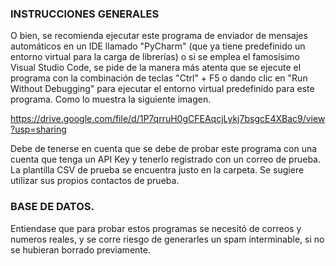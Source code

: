### INSTRUCCIONES GENERALES

O bien, se recomienda ejecutar este programa de enviador de mensajes automáticos en un IDE llamado "PyCharm" (que ya tiene predefinido un entorno virtual para la carga de librerías) o si se emplea el famosísimo Visual Studio Code, se pide de la manera más atenta que se ejecute el programa con la combinación de teclas "Ctrl" + F5 o dando clic en "Run Without Debugging" para ejecutar el entorno virtual predefinido para este programa. Como lo muestra la siguiente imagen.

https://drive.google.com/file/d/1P7qrruH0gCFEAqcjLykj7bsgcE4XBac9/view?usp=sharing 

Debe de tenerse en cuenta que se debe de probar este programa con una cuenta que tenga un API Key y tenerlo registrado con un correo de prueba. La plantilla CSV de prueba se encuentra justo en la carpeta. Se sugiere utilizar sus propios contactos de prueba. 

### BASE DE DATOS.



Entiendase que para probar estos programas se necesitó de correos y numeros reales, y se corre riesgo de generarles un spam interminable, si no se hubieran borrado previamente. 
